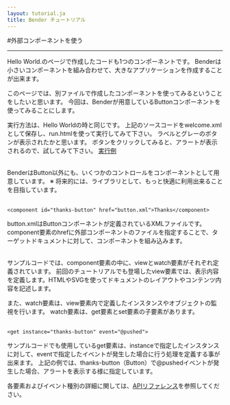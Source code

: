 ```yaml
---
layout: tutorial.ja
title: Bender チュートリアル
---
```

#外部コンポーネントを使う

-----

Hello World.のページで作成したコードも1つのコンポーネントです。
Benderは小さいコンポーネントを組み合わせて、大きなアプリケーションを作成することが出来ます。

このページでは、別ファイルで作成したコンポーネントを使ってみるということをしたいと思います。
今回は、Benderが用意しているButtonコンポーネントを使ってみることにします。


<blockquote class="code">
</blockquote>
<script src="../../flexo.js">
</script>
<script>
flexo.ez_xhr("welcome.xml", { responseType: "text" }, function (req) {
  document.querySelector("blockquote").appendChild(flexo.$pre(req.response));
});
</script>


実行方法は、Hello Worldの時と同じです。
上記のソースコードをwelcome.xmlとして保存し、run.htmlを使って実行してみて下さい。
ラベルとグレーのボタンが表示されたかと思います。
ボタンをクリックしてみると、アラートが表示されるので、試してみて下さい。
[実行例](../../run.html?href=docs/tutorial/welcome.xml)
<br>
<br>

BenderはButton以外にも、いくつかのコントロールをコンポーネントとして用意しています。
※ 将来的には、ライブラリとして、もっと快適に利用出来ることを目指しています。
<br>
<br>

	<component id="thanks-button" href="button.xml">Thanks</component>

button.xmlはButtonコンポーネントが定義されているXMLファイルです。
component要素のhrefに外部コンポーネントのファイルを指定することで、ターゲットドキュメントに対して、コンポーネントを組み込みます。
<br>
<br>

サンプルコードでは、component要素の中に、viewとwatch要素がそれぞれ定義されています。
前回のチュートリアルでも登場したview要素では、表示内容を定義します。HTMLやSVGを使ってドキュメントのレイアウトやコンテンツ内容を記述します。

また、watch要素は、view要素内で定義したインスタンスやオブジェクトの監視を行います。
watch要素は、get要素とset要素の子要素があります。
<br>
<br>

	<get instance="thanks-button" event="@pushed">

サンプルコードでも使用しているget要素は、instanceで指定したインスタンスに対して、eventで指定したイベントが発生した場合に行う処理を定義する事が出来ます。
上記の例では、thanks-button（Button）で@pushedイベントが発生した場合、アラートを表示する様に指定しています。

各要素およびイベント種別の詳細に関しては、<a href="../reference/reference.ja.html">APIリファレンス</a>を参照してください。










